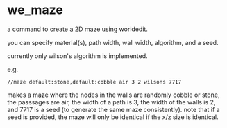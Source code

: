 # we_maze

a command to create a 2D maze using worldedit.

you can specify material(s), path width, wall width, algorithm, and a seed.

currently only wilson's algorithm is implemented.

e.g.
```
//maze default:stone,default:cobble air 3 2 wilsons 7717
```

makes a maze where the nodes in the walls are randomly cobble or stone, the passsages are air, the width of a path is
3, the width of the walls is 2, and 7717 is a seed (to generate the same maze consistently). note that if a seed is
provided, the maze will only be identical if the x/z size is identical.
